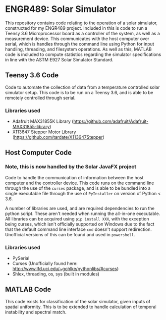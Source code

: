 # ENGR489: Solar Simulator
This repository contains code relating to the operation of a solar simulator, constructed for my ENGR489 project. Included in this is code to run a Teensy 3.6 Microprocessor board as a controller of the system, as well as a measurement device. This communicates with the host computer over serial, which is handles through the command line using Python for input handling, threading, and filesystem operations.
As well as this, MATLAB code is included to compute statistics regarding the simulator specifications in line with the ASTM E927 Solar Simulator Standard.

## Teensy 3.6 Code
Code to automate the collection of data from a temperature controlled solar simulator setup. This code is to be run on a Teensy 3.6, and is able to be remotely controlled through serial.

### Libraries used
* Adafruit MAX31855K Library (https://github.com/adafruit/Adafruit-MAX31855-library)
* X113647 Stepper Motor Library (https://github.com/tardate/X113647Stepper)

## Host Computer Code 
### Note, this is now handled by the Solar JavaFX project
Code to handle the communication of information between the host computer and the controller device. This code runs on the command line through the use of the `curses` package, and is able to be bundled into a single executable file through the use of `PyInstaller` on version of Python < 3.6.

A number of libraries are used, and are required dependencies to run the python script. These aren't needed when running the all-in-one executable. All libraries can be acquired using `pip install XXX`, with the exception being curses, which isn't officially supported on Windows due to the fact that the default command line interface `cmd` doesn't support redirection. Unofficial versions of this can be found and used in `powershell`.

### Libraries used
* PySerial
* Curses (Unofficially found here: http://www.lfd.uci.edu/~gohlke/pythonlibs/#curses)
* Shlex, threading, os, sys (built in modules)

## MATLAB Code
This code exists for classification of the solar simulator, given inputs of spatial uniformity. This is to be extended to handle calculation of temporal instability
and spectral match.
